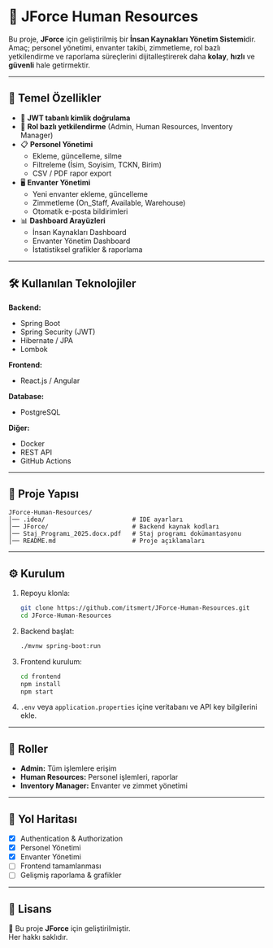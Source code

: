 # 🚀 JForce Human Resources

Bu proje, **JForce** için geliştirilmiş bir **İnsan Kaynakları Yönetim Sistemi**dir.  
Amaç; personel yönetimi, envanter takibi, zimmetleme, rol bazlı yetkilendirme ve raporlama süreçlerini dijitalleştirerek daha **kolay**, **hızlı** ve **güvenli** hale getirmektir.

---

## 🔑 Temel Özellikler

- 🔐 **JWT tabanlı kimlik doğrulama**  
- 👥 **Rol bazlı yetkilendirme** (Admin, Human Resources, Inventory Manager)  
- 📋 **Personel Yönetimi**
  - Ekleme, güncelleme, silme
  - Filtreleme (İsim, Soyisim, TCKN, Birim)
  - CSV / PDF rapor export
- 🖥 **Envanter Yönetimi**
  - Yeni envanter ekleme, güncelleme
  - Zimmetleme (On_Staff, Available, Warehouse)
  - Otomatik e-posta bildirimleri
- 📊 **Dashboard Arayüzleri**
  - İnsan Kaynakları Dashboard
  - Envanter Yönetim Dashboard
  - İstatistiksel grafikler & raporlama

---

## 🛠 Kullanılan Teknolojiler

**Backend:**
- Spring Boot  
- Spring Security (JWT)  
- Hibernate / JPA  
- Lombok  

**Frontend:**
- React.js / Angular  

**Database:**
- PostgreSQL  

**Diğer:**
- Docker  
- REST API  
- GitHub Actions  

---

## 📂 Proje Yapısı

```
JForce-Human-Resources/
│── .idea/                        # IDE ayarları
│── JForce/                       # Backend kaynak kodları
│── Staj_Programı_2025.docx.pdf   # Staj programı dokümantasyonu
│── README.md                     # Proje açıklamaları
```

---

## ⚙️ Kurulum

1. Repoyu klonla:
   ```bash
   git clone https://github.com/itsmert/JForce-Human-Resources.git
   cd JForce-Human-Resources
   ```
2. Backend başlat:
   ```bash
   ./mvnw spring-boot:run
   ```
3. Frontend kurulum:
   ```bash
   cd frontend
   npm install
   npm start
   ```
4. `.env` veya `application.properties` içine veritabanı ve API key bilgilerini ekle.

---

## 👤 Roller

- **Admin:** Tüm işlemlere erişim  
- **Human Resources:** Personel işlemleri, raporlar  
- **Inventory Manager:** Envanter ve zimmet yönetimi  

---

## 📌 Yol Haritası

- [x] Authentication & Authorization  
- [x] Personel Yönetimi  
- [x] Envanter Yönetimi  
- [ ] Frontend tamamlanması  
- [ ] Gelişmiş raporlama & grafikler  

---

## 📄 Lisans

📌 Bu proje **JForce** için geliştirilmiştir.  
Her hakkı saklıdır.
